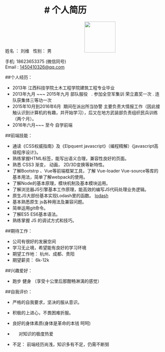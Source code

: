 
                    # 个人简历
=========================================================

姓名 ： 刘维   性别： 男                           <img src="https://iotgtkol.github.io/liuwei/iotgtkol.jpg" width='100px'/>


手机: 18623653375 (微信同号)    
Email : 1450410326@qq.com  

##个人经历：
 *  2013年 江西科技学院土木工程学院建筑工程专业毕业                 
 *  2013年九月 ~~~ 2015年九月 部队服役 
   . 参加全空军集训  荣立嘉奖一次
   . 连队获集体三等功一次
 *  2015年10月到2016年6月  期间在派出所当协警 主要负责大情报工作（因此接触认识到计算机的有趣，并开始学习），后又在地方武装部负责组织民兵训练（两个月）。
 *	2016年六月~~~ 至今 自学前端
		
##前端技能：
 * 通读《CSS权威指南》及《Elpquent javascript》（编程精解）《javascript高级程序设计》。
 * 熟练掌握HTML标签，能写出语义合理，兼容性良好的页面。
 * 熟悉 CSS3 渐变， 动画， 2D/3D变换等新特性。
 * 了解Bootstrp 、Vue等前端框架工具，了解 Vue-loader Vue-source等库的基本用法，简单了解webpack的使用。
 * 了解Node的基本原理，模块机制及基本模块运用。
 * 了解浏览器JS引擎基本工作原理，能高效的编写JS代码处理业务逻辑。
 * 原生JS大部份基本实现Lodash里的函数。 [lodash](https://iotgtkol.github.io/LiuWei-lodash.js)
 * 基本熟悉原生 js各种用法及兼容问题。
 * 简单运用git命令。
 * 了解ES5 ES6基本语法。
 * 熟练掌握 JS 的调试方式和技巧。

##期待工作： 
 * 公司有很好的发展空间 
 * 学习无止境，希望能有良好的学习环境
 * 期望工作地： 杭州、成都、贵阳
 * 期望薪资： 6k-12k 
			
##兴趣爱好：
 *	跑步 健身 （享受十公里后那酣畅淋漓的感觉）			

##自我评价：  			
 *	严格的自我要求，坚决的服从意识。
 *	积极的上进心，不畏困难折服。
 *	良好的身体素质(身体是革命的本钱 呵呵)
 *      对知识的极度热爱
 

 *	不足： 前端经历尚浅，知识多有不足，仍需不断努


